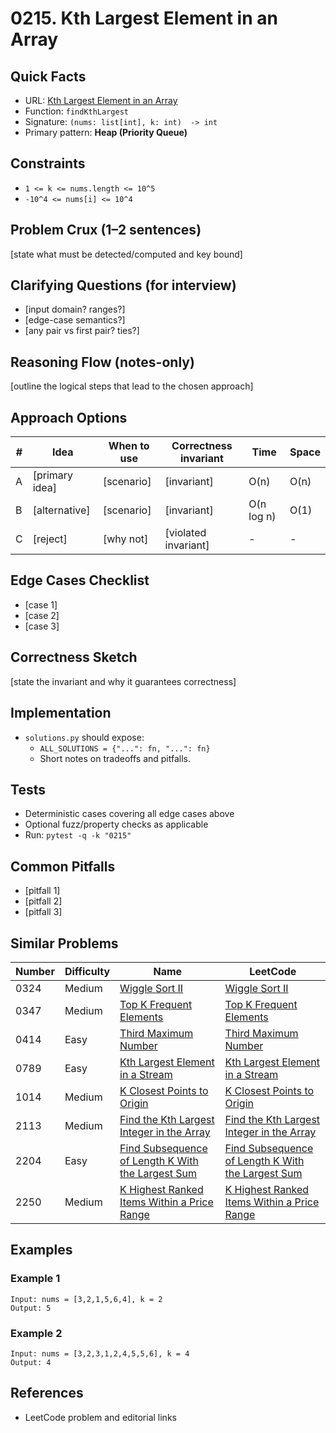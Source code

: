 # 0215. Kth Largest Element in an Array

## Quick Facts

- URL: [Kth Largest Element in an Array](https://leetcode.com/problems/kth-largest-element-in-an-array/)
- Function: `findKthLargest`
- Signature: `(nums: list[int], k: int)  -> int`
- Primary pattern: **Heap (Priority Queue)**

## Constraints

- `1 <= k <= nums.length <= 10^5`
- `-10^4 <= nums[i] <= 10^4`

## Problem Crux (1–2 sentences)

[state what must be detected/computed and key bound]

## Clarifying Questions (for interview)

- [input domain? ranges?]
- [edge-case semantics?]
- [any pair vs first pair? ties?]

## Reasoning Flow (notes-only)

[outline the logical steps that lead to the chosen approach]

## Approach Options

| # | Idea | When to use | Correctness invariant | Time | Space |
|---|------|-------------|-----------------------|------|-------|
| A | [primary idea] | [scenario] | [invariant] | O(n) | O(n) |
| B | [alternative] | [scenario] | [invariant] | O(n log n) | O(1) |
| C | [reject] | [why not] | [violated invariant] | - | - |

## Edge Cases Checklist

- [case 1]
- [case 2]
- [case 3]

## Correctness Sketch

[state the invariant and why it guarantees correctness]

## Implementation

- `solutions.py` should expose:
  - `ALL_SOLUTIONS = {"...": fn, "...": fn}`
  - Short notes on tradeoffs and pitfalls.

## Tests

- Deterministic cases covering all edge cases above
- Optional fuzz/property checks as applicable
- Run: `pytest -q -k "0215"`

## Common Pitfalls

- [pitfall 1]
- [pitfall 2]
- [pitfall 3]

## Similar Problems

| Number | Difficulty | Name | LeetCode |
|---|---|---|---|
| 0324 | Medium | [Wiggle Sort II](../0324-wiggle-sort-ii/readme.md) | [Wiggle Sort II](https://leetcode.com/problems/wiggle-sort-ii/) |
| 0347 | Medium | [Top K Frequent Elements](../0347-top-k-frequent-elements/readme.md) | [Top K Frequent Elements](https://leetcode.com/problems/top-k-frequent-elements/) |
| 0414 | Easy | [Third Maximum Number](../0414-third-maximum-number/readme.md) | [Third Maximum Number](https://leetcode.com/problems/third-maximum-number/) |
| 0789 | Easy | [Kth Largest Element in a Stream](../0789-kth-largest-element-in-a-stream/readme.md) | [Kth Largest Element in a Stream](https://leetcode.com/problems/kth-largest-element-in-a-stream/) |
| 1014 | Medium | [K Closest Points to Origin](../1014-k-closest-points-to-origin/readme.md) | [K Closest Points to Origin](https://leetcode.com/problems/k-closest-points-to-origin/) |
| 2113 | Medium | [Find the Kth Largest Integer in the Array](../2113-find-the-kth-largest-integer-in-the-array/readme.md) | [Find the Kth Largest Integer in the Array](https://leetcode.com/problems/find-the-kth-largest-integer-in-the-array/) |
| 2204 | Easy | [Find Subsequence of Length K With the Largest Sum](../2204-find-subsequence-of-length-k-with-the-largest-sum/readme.md) | [Find Subsequence of Length K With the Largest Sum](https://leetcode.com/problems/find-subsequence-of-length-k-with-the-largest-sum/) |
| 2250 | Medium | [K Highest Ranked Items Within a Price Range](../2250-k-highest-ranked-items-within-a-price-range/readme.md) | [K Highest Ranked Items Within a Price Range](https://leetcode.com/problems/k-highest-ranked-items-within-a-price-range/) |

## Examples

### Example 1

```text
Input: nums = [3,2,1,5,6,4], k = 2
Output: 5
```

### Example 2

```text
Input: nums = [3,2,3,1,2,4,5,5,6], k = 4
Output: 4
```

## References

- LeetCode problem and editorial links
